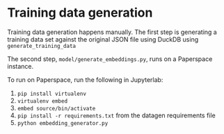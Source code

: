 # Training data generation

Training data generation happens manually. The first step is generating a training data set against the original JSON
file using DuckDB using `generate_training_data`

The second step, `model/generate_embeddings.py`, runs on a Paperspace instance.

To run on Paperspace, run the following in Jupyterlab:

1. `pip install virtualenv`
2. `virtualenv embed`
3. `embed source/bin/activate`
4. `pip install -r requirements.txt` from the datagen requirements file
5. `python embedding_generator.py`
